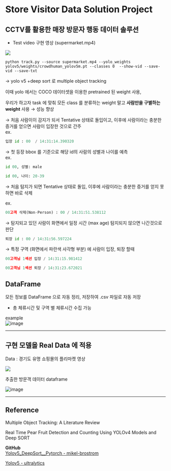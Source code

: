 # Store Visitor Data Solution Project
## CCTV를 활용한 매장 방문자 행동 데이터 솔루션

- Test video 구현 영상  (supermarket.mp4)

<a href='https://ifh.cc/v-ySbzKI' target='_blank'><img src='https://ifh.cc/g/ySbzKI.gif' border='0'></a>


```
python track.py --source supermarket.mp4 --yolo_weights yolov5/weights/crowdhuman_yolov5m.pt --classes 0  --show-vid --save-vid --save-txt
```



→ yolo v5 +deep sort 로 multiple object tracking

이때 yolo 에서는 COCO 데이터셋을 이용한 pretrained 된 weight 사용, 

우리가 하고자 task 에 맞춰  모든 class 를 분류하는 weight 말고  **사람만을 구별하는 weight** 사용 → 성능 향상

→ 처음 사람이이 감지가 되서 Tentative 상태로 돌입이고, 이후에 사람이라는 충분한 증거를 얻으면 사람이 입장한 것으로 간주  
ex.

```python
입장 id : 00  / 14:31:14.390320 
```
→ 첫 등장 bbox 를 기준으로 해당 id의 사람의 성별과 나이를 예측  
ex.

```python
id 00, 성별: male
```

```python
id 00, 나이: 20-39
```


→  처음 탐지가 되면 Tentative 상태로 돌입, 이후에 사람이라는 충분한 증거를 얻지 못하면 바로 삭제

ex. 

```python
00고객 삭제(Non-Person) : 00 / 14:31:51.538112
```

→ 탐지되고 있던 사람이 화면에서 일정 시간 (max age) 탐지되지 않으면 나간것으로 판단

```python
퇴장 id : 00 / 14:31:56.597224
```

→ 특정 구역 (화면에서 파란색 사각형 부분) 에 사람이 입장, 퇴장 할때

```python
00고객님 1섹션 입장 / 14:31:15.981412
```

```python
00고객님 1섹션 퇴장 / 14:31:23.672021
```




## DataFrame

모든 정보를 DataFrame 으로 자동 정리, 저장하여 .csv 파일로 자동 저장

- 총 체류시간 및 구역 별 체류시간 수집 가능



example  
![image](https://user-images.githubusercontent.com/84179578/142957803-69d52bbb-103c-4d64-9892-1a01a050d818.png)


----

## 구현 모델을  Real Data 에 적용

Data : 경기도 유명 쇼핑몰의 플리마켓 영상  


![](https://i.imgur.com/252toyA.gif)


추출한 방문객 데이터 dataframe

![image](https://user-images.githubusercontent.com/84179578/145829108-5236c6ff-02de-4c90-8637-8fcae12d8c42.png)





----
## Reference

Multiple Object Tracking: A Literature Review
    

Real Time Pear Fruit Detection and Counting Using YOLOv4 Models and Deep SORT


__GitHub__  
[Yolov5_DeepSort__Pytorch - mikel-brostrom](https://github.com/mikel-brostrom/Yolov5_DeepSort_Pytorch)

[Yolov5 - ultralytics](https://github.com/ultralytics/yolov5)